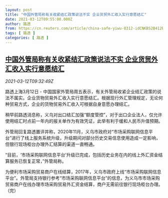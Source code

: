 ```yaml
---
layout: post
title: "中国外管局称有关收紧结汇政策说法不实 企业货贸外汇收入实行意愿结汇"
date: 2021-03-12T09:55:00.000Z
author: 路透
from: https://cn.reuters.com/article/china-safe-yiwu-0312-idCNKBS2B412E
tags: [ 路透 ]
categories: [ 路透 ]
---
```

<!--1615542900000-->
[中国外管局称有关收紧结汇政策说法不实 企业货贸外汇收入实行意愿结汇](https://cn.reuters.com/article/china-safe-yiwu-0312-idCNKBS2B412E)
------

<div>
<div><i>2021-03-12T09:32:49Z</i></div><p>路透上海3月12日 - 中国国家外管局周五表示，有关外管局收紧企业结汇政策的说法不属实。企业货物贸易外汇收入实行意愿结汇。根据现行外汇管理规定，无论何种贸易方式，企业的货物贸易外汇收入可根据自身意愿办理结汇。</p><p>稍早前路透消息称，义乌对出口结汇加强“额度管控”，对于出口企业法人，仅允许使用结汇时点前一年内的报关单作为有效凭证，此举有利于缓和人民币升值预期。</p><p>外管局回复路透置评并称，2020年11月，义乌市政府对“市场采购联网信息平台”进行了线上服务系统升级，升级期间对部分历史交易信息使用造成一定影响，但银行现场柜台办理外汇结算的渠道一直畅通。</p><p>“目前，‘市场采购联网信息平台’升级已完成，包括历史业务在内的线上外汇资金结算服务已恢复正常，”外管局称。</p><p>为便利市场采购贸易商户在线结算，2017年，义乌市政府上线“市场采购联网信息平台”。外管局支持银行参考“市场采购联网信息平台”的信息，为义乌市市场采购贸易商户在线办理市场采购贸易外汇资金结算，商户无需前往银行现场柜台办理。（完）</p>
</div>
